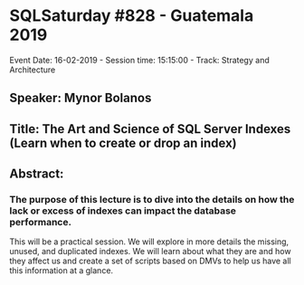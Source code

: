 # SQLSaturday #828 - Guatemala 2019
Event Date: 16-02-2019 - Session time: 15:15:00 - Track: Strategy and Architecture
## Speaker: Mynor Bolanos
## Title: The Art and Science of SQL Server Indexes (Learn when to create or drop an index)
## Abstract:
### The purpose of this lecture is to dive into the details on how the lack or excess of indexes can impact the database performance.

This will be a practical session. We will explore in more details the missing, unused, and duplicated indexes. We will learn about what they are and how they affect us and create a set of scripts based on DMVs to help us have all this information at a glance.
